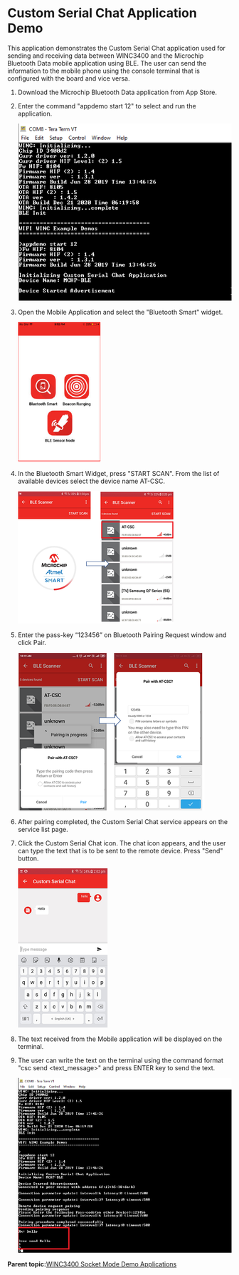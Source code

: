 # Custom Serial Chat Application Demo

This application demonstrates the Custom Serial Chat application used for sending and receiving data between WINC3400 and the Microchip Bluetooth Data mobile application using BLE. The user can send the information to the mobile phone using the console terminal that is configured with the board and vice versa.

1.  Download the Microchip Bluetooth Data application from App Store.

2.  Enter the command "appdemo start 12" to select and run the application.

    ![serial_chat_star](GUID-DC6163F5-857E-4BBE-93B1-08A6A7ADF115-low.png)

3.  Open the Mobile Application and select the "Bluetooth Smart" widget.

    ![MBD_dashboard](GUID-8B61D064-11E3-4899-A247-28E2566007DE-low.png)

4.  In the Bluetooth Smart Widget, press "START SCAN". From the list of available devices select the device name AT-CSC.

    ![MBD_scan_lists](GUID-6E4AC155-F6CD-4A8A-965D-C6F16097B555-low.png)

5.  Enter the pass-key “123456” on Bluetooth Pairing Request window and click Pair.

    ![csc_pairing](GUID-F98AB55D-5238-4744-B70A-715A035C7B0F-low.png)

6.  After pairing completed, the Custom Serial Chat service appears on the service list page.

7.  Click the Custom Serial Chat icon. The chat icon appears, and the user can type the text that is to be sent to the remote device. Press "Send" button.

    ![csc_chat_box](GUID-5B99A36A-018E-4444-A031-430F634DB642-low.png)

8.  The text received from the Mobile application will be displayed on the terminal.

9.  The user can write the text on the terminal using the command format "csc send <text\_message\>" and press ENTER key to send the text.

    ![custom_serial_chat_terminal](GUID-56A6C123-3858-432C-97BA-67CBEC796F03-low.png)


**Parent topic:**[WINC3400 Socket Mode Demo Applications](GUID-0F3F81B8-4EC2-400B-BA38-648D7FD12A61.md)

